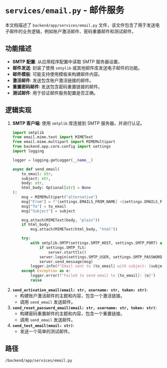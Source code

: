 # `services/email.py` - 邮件服务

本文档描述了 `backend/app/services/email.py` 文件，该文件包含了用于发送电子邮件的业务逻辑，例如账户激活邮件、密码重置邮件和测试邮件。

## 功能描述
*   **SMTP 配置**: 从应用程序配置中读取 SMTP 服务器设置。
*   **邮件发送**: 封装了使用 `smtplib` 或其他邮件库发送电子邮件的功能。
*   **邮件模板**: 可能支持使用模板来构建邮件内容。
*   **激活邮件**: 发送包含账户激活链接的邮件。
*   **重置密码邮件**: 发送包含密码重置链接的邮件。
*   **测试邮件**: 用于验证邮件服务配置是否正确。

## 逻辑实现
1.  **SMTP 客户端**: 使用 `smtplib` 库连接到 SMTP 服务器，并进行认证。
    ```python
    import smtplib
    from email.mime.text import MIMEText
    from email.mime.multipart import MIMEMultipart
    from backend.app.core.config import settings
    import logging

    logger = logging.getLogger(__name__)

    async def send_email(
        to_email: str,
        subject: str,
        body: str,
        html_body: Optional[str] = None
    ):
        msg = MIMEMultipart("alternative")
        msg["From"] = f"{settings.EMAILS_FROM_NAME} <{settings.EMAILS_FROM_EMAIL}>"
        msg["To"] = to_email
        msg["Subject"] = subject

        msg.attach(MIMEText(body, "plain"))
        if html_body:
            msg.attach(MIMEText(html_body, "html"))

        try:
            with smtplib.SMTP(settings.SMTP_HOST, settings.SMTP_PORT) as server:
                if settings.SMTP_TLS:
                    server.starttls()
                server.login(settings.SMTP_USER, settings.SMTP_PASSWORD)
                server.send_message(msg)
            logger.info(f"Email sent to {to_email} with subject: {subject}")
        except Exception as e:
            logger.error(f"Failed to send email to {to_email}: {e}")
            raise
    ```
2.  **`send_activation_email(email: str, username: str, token: str)`**:
    *   构建账户激活邮件的主题和内容，包含一个激活链接。
    *   调用 `send_email` 发送邮件。
3.  **`send_reset_password_email(email: str, username: str, token: str)`**:
    *   构建密码重置邮件的主题和内容，包含一个重置链接。
    *   调用 `send_email` 发送邮件。
4.  **`send_test_email(email: str)`**:
    *   发送一个简单的测试邮件。

## 路径
`/backend/app/services/email.py`